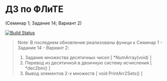 ДЗ по ФЛиТЕ 
=============================

(Семинар 1; Задание 14; Вариант 2)

[![Build Status](https://travis-ci.org/ph4nt0m7/bmstu_dz.svg)](https://travis-ci.org/ph4nt0m7/bmstu_dz)

> Note: В последнем обновление реализованы функци к Семинар 1 - Задание 14 - Вариант 2:
>  1) Задание множества десятичных чисел [ *NumArray(void) ]
>  2) Перевод из десятичной в двоичную систему исчисления [ *dec2bin() ]
>  3) Вывод элементов 2-х множеств [ void PrintArr2Sets() ] 
